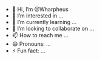 - 👋 Hi, I’m @Wharpheus
- 👀 I’m interested in ...
- 🌱 I’m currently learning ...
- 💞️ I’m looking to collaborate on ...
- 📫 How to reach me ...
- 😄 Pronouns: ...
- ⚡ Fun fact: ...

<!---
Wharpheus/Wharpheus is a ✨ special ✨ repository because its `README.md` (this file) appears on your GitHub profile.
You can click the Preview link to take a look at your changes.
--->
